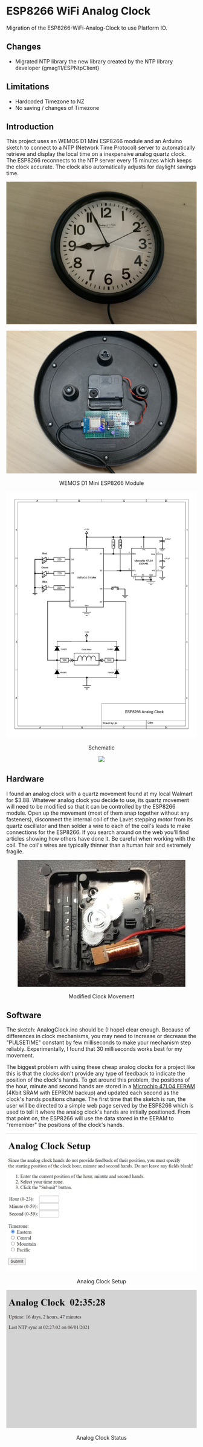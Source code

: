 # ESP8266 WiFi Analog Clock

Migration of the ESP8266-WiFi-Analog-Clock to use Platform IO.

## Changes
* Migrated NTP library the new library created by the NTP library developer (gmag11/ESPNtpClient)

## Limitations 
* Hardcoded Timezone to NZ
* No saving / changes of Timezone


## Introduction
This project uses an WEMOS D1 Mini ESP8266 module and an Arduino sketch to connect to a NTP (Network Time Protocol) server to automatically retrieve and display the local time on a inexpensive analog quartz clock. The ESP8266 reconnects to the NTP server every 15 minutes which keeps the clock accurate. The clock also automatically adjusts for daylight savings time.

<p align="center"><img src="/images/Clock-face.JPEG"/>
<p align="center"><img src="/images/Clock-back.JPEG"/>
<p align="center">WEMOS D1 Mini ESP8266 Module</p>
<p align="center"><img src="/images/Schematic.jpg"/>
<p align="center">Schematic</p>
<p align="center"><img src="/images/AnalogClock.gif"/>

## Hardware
I found an analog clock with a quartz movement found at my local Walmart for $3.88. Whatever analog clock you decide to use, its quartz movement will need to be modified so that it can be controlled by the ESP8266 module. Open up the movement (most of them snap together without any fasteners), disconnect the internal coil of the Lavet stepping motor from its quartz oscillator and then solder a wire to each of the coil's leads to make connections for the ESP8266. If you search around on the web you'll find articles showing how others have done it. Be careful when working with the coil. The coil's wires are typically thinner than a human hair and extremely fragile.
<p align="center"><img src="/images/Clock%20Movement.jpeg"/>
<p align="center">Modified Clock Movement</p>

## Software
The sketch: AnalogClock.ino should be (I hope) clear enough. Because of differences in clock mechanisms, you may need to increase or decrease the "PULSETIME" constant by few milliseconds to make your mechanism step reliably. Experimentally, I found that 30 milliseconds works best for my movement.

The biggest problem with using these cheap analog clocks for a project like this is that the clocks don't provide any type of feedback to indicate the position of the clock's hands.  To get around this problem, the positions of the hour, minute and second hands are stored in a [Microchip 47L04 EERAM](https://www.microchip.com/wwwproducts/en/47L04) (4Kbit SRAM with EEPROM backup) and updated each second as the clock's hands positions change. The first time that the sketch is run, the user will be directed to a simple web page served by the ESP8266 which is used to tell it where the analog clock's hands are initially positioned. From that point on, the ESP8266 will use the data stored in the EERAM to "remember" the positions of the clock's hands.
<p align="center"><img src="/images/AnalogClockSetup.jpg"/>
<p align="center">Analog Clock Setup</p>
<p align="center"><img src="/images/AnalogClockStatus.jpg"/>
<p align="center">Analog Clock Status</p>


